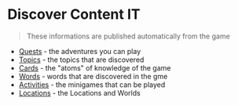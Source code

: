 # Discover Content IT

> These informations are published automatically from the game

- [Quests](./quests/index.md) - the adventures you can play
- [Topics](./topics/index.md) - the topics that are discovered
- [Cards](./cards/index.md) - the "atoms" of knowledge of the game
- [Words](./words/index.md) - words that are discovered in the gme
- [Activities](./activities/index.md) - the minigames that can be played
- [Locations](./locations/index.md) - the Locations and Worlds
